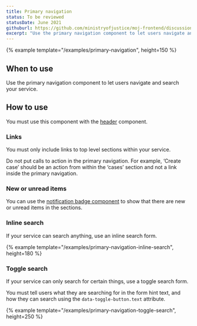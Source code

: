 ```yaml
---
title: Primary navigation
status: To be reviewed
statusDate: June 2021
githuburl: https://github.com/ministryofjustice/moj-frontend/discussions/710
excerpt: "Use the primary navigation component to let users navigate and search your service."
---
```


{% example template="/examples/primary-navigation", height=150 %}

## When to use

Use the primary navigation component to let users navigate and search your service.

## How to use

You must use this component with the [header](/components/header/) component.

### Links

You must only include links to top level sections within your service.

Do not put calls to action in the primary navigation. For example, ‘Create case’ should be an action from within the ‘cases’ section and not a link inside the primary navigation.

### New or unread items

You can use the [notification badge component](/components/notification-badge/) to show that there are new or unread items in the sections.

### Inline search

If your service can search anything, use an inline search form.

{% example template="/examples/primary-navigation-inline-search", height=180 %}

### Toggle search

If your service can only search for certain things, use a toggle search form.

You must tell users what they are searching for in the form hint text, and how they can search using the `data-toggle-button.text` attribute.

{% example template="/examples/primary-navigation-toggle-search", height=250 %}
